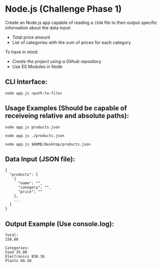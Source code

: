 # Node.js (Challenge Phase 1)

Create an Node.js app capable of reading a `JSON` file to then output specific information about the data input:
- Total price amount
- List of categories with the sum of prices for each category

To have in mind:
- _Create the project using a Github repository_
- Use ES Modules in Node

## CLI Interface:

`node app.js <path-to-file>`

## Usage Examples (Should be capable of receiveing relative and absolute paths):

```node app.js products.json```

```node app.js ./products.json```

```node app.js $HOME/Desktop/products.json```

## Data Input (JSON file):

```
{
  "products": [
    {
      "name": "",
      "category": "",
      "price": ""
    },
    ...
  ]
}
```

## Output Example (Use console.log):

```
Total:
150.00

Categories:
Food 35.00
Electronics 838.36
Plants 60.50
```
